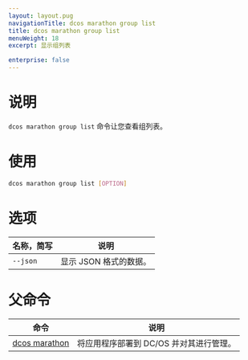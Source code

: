 ```yaml
---
layout: layout.pug
navigationTitle: dcos marathon group list
title: dcos marathon group list
menuWeight: 18
excerpt: 显示组列表

enterprise: false
---
```



# 说明
`dcos marathon group list` 命令让您查看组列表。

# 使用

```bash
dcos marathon group list [OPTION]
```

# 选项

| 名称，简写 | 说明 |
|---------|-------------|
| `--json` | 显示 JSON 格式的数据。|

# 父命令

| 命令 | 说明 |
|---------|-------------|
| [dcos marathon](/1.11/cli/command-reference/dcos-marathon/) | 将应用程序部署到 DC/OS 并对其进行管理。|

